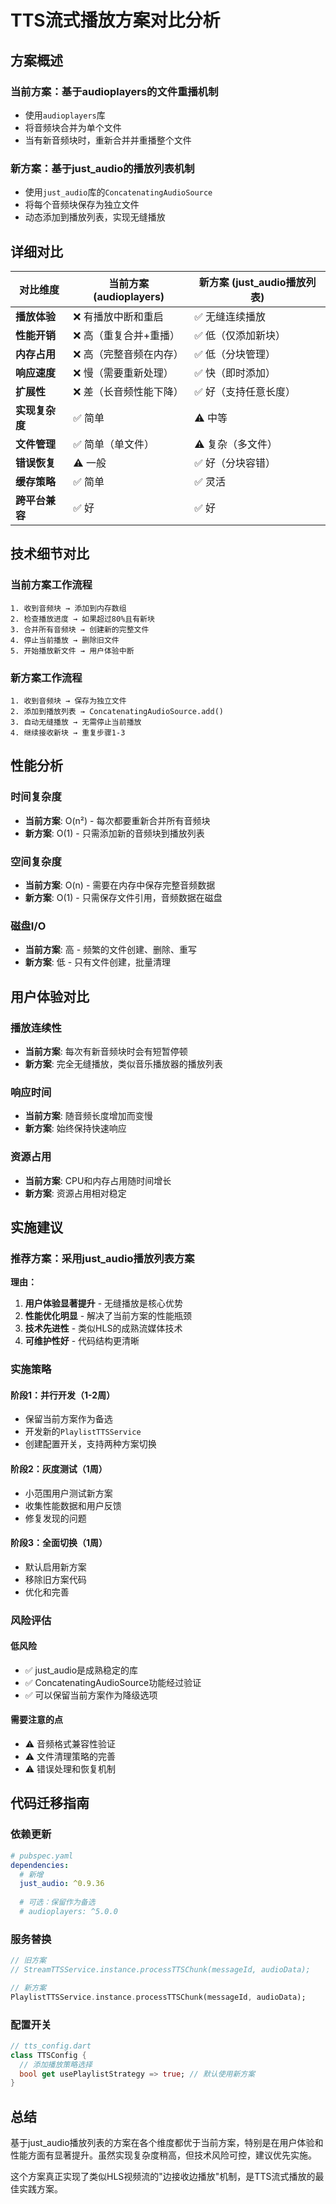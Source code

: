 # TTS流式播放方案对比分析

## 方案概述

### 当前方案：基于audioplayers的文件重播机制
- 使用`audioplayers`库
- 将音频块合并为单个文件
- 当有新音频块时，重新合并并重播整个文件

### 新方案：基于just_audio的播放列表机制
- 使用`just_audio`库的`ConcatenatingAudioSource`
- 将每个音频块保存为独立文件
- 动态添加到播放列表，实现无缝播放

## 详细对比

| 对比维度 | 当前方案 (audioplayers) | 新方案 (just_audio播放列表) |
|---------|----------------------|-------------------------|
| **播放体验** | ❌ 有播放中断和重启 | ✅ 无缝连续播放 |
| **性能开销** | ❌ 高（重复合并+重播） | ✅ 低（仅添加新块） |
| **内存占用** | ❌ 高（完整音频在内存） | ✅ 低（分块管理） |
| **响应速度** | ❌ 慢（需要重新处理） | ✅ 快（即时添加） |
| **扩展性** | ❌ 差（长音频性能下降） | ✅ 好（支持任意长度） |
| **实现复杂度** | ✅ 简单 | ⚠️ 中等 |
| **文件管理** | ✅ 简单（单文件） | ⚠️ 复杂（多文件） |
| **错误恢复** | ⚠️ 一般 | ✅ 好（分块容错） |
| **缓存策略** | ✅ 简单 | ✅ 灵活 |
| **跨平台兼容** | ✅ 好 | ✅ 好 |

## 技术细节对比

### 当前方案工作流程
```
1. 收到音频块 → 添加到内存数组
2. 检查播放进度 → 如果超过80%且有新块
3. 合并所有音频块 → 创建新的完整文件
4. 停止当前播放 → 删除旧文件
5. 开始播放新文件 → 用户体验中断
```

### 新方案工作流程
```
1. 收到音频块 → 保存为独立文件
2. 添加到播放列表 → ConcatenatingAudioSource.add()
3. 自动无缝播放 → 无需停止当前播放
4. 继续接收新块 → 重复步骤1-3
```

## 性能分析

### 时间复杂度
- **当前方案**: O(n²) - 每次都要重新合并所有音频块
- **新方案**: O(1) - 只需添加新的音频块到播放列表

### 空间复杂度
- **当前方案**: O(n) - 需要在内存中保存完整音频数据
- **新方案**: O(1) - 只需保存文件引用，音频数据在磁盘

### 磁盘I/O
- **当前方案**: 高 - 频繁的文件创建、删除、重写
- **新方案**: 低 - 只有文件创建，批量清理

## 用户体验对比

### 播放连续性
- **当前方案**: 每次有新音频块时会有短暂停顿
- **新方案**: 完全无缝播放，类似音乐播放器的播放列表

### 响应时间
- **当前方案**: 随音频长度增加而变慢
- **新方案**: 始终保持快速响应

### 资源占用
- **当前方案**: CPU和内存占用随时间增长
- **新方案**: 资源占用相对稳定

## 实施建议

### 推荐方案：采用just_audio播放列表方案

**理由：**
1. **用户体验显著提升** - 无缝播放是核心优势
2. **性能优化明显** - 解决了当前方案的性能瓶颈
3. **技术先进性** - 类似HLS的成熟流媒体技术
4. **可维护性好** - 代码结构更清晰

### 实施策略

#### 阶段1：并行开发（1-2周）
- 保留当前方案作为备选
- 开发新的`PlaylistTTSService`
- 创建配置开关，支持两种方案切换

#### 阶段2：灰度测试（1周）
- 小范围用户测试新方案
- 收集性能数据和用户反馈
- 修复发现的问题

#### 阶段3：全面切换（1周）
- 默认启用新方案
- 移除旧方案代码
- 优化和完善

### 风险评估

#### 低风险
- ✅ just_audio是成熟稳定的库
- ✅ ConcatenatingAudioSource功能经过验证
- ✅ 可以保留当前方案作为降级选项

#### 需要注意的点
- ⚠️ 音频格式兼容性验证
- ⚠️ 文件清理策略的完善
- ⚠️ 错误处理和恢复机制

## 代码迁移指南

### 依赖更新
```yaml
# pubspec.yaml
dependencies:
  # 新增
  just_audio: ^0.9.36
  
  # 可选：保留作为备选
  # audioplayers: ^5.0.0
```

### 服务替换
```dart
// 旧方案
// StreamTTSService.instance.processTTSChunk(messageId, audioData);

// 新方案
PlaylistTTSService.instance.processTTSChunk(messageId, audioData);
```

### 配置开关
```dart
// tts_config.dart
class TTSConfig {
  // 添加播放策略选择
  bool get usePlaylistStrategy => true; // 默认使用新方案
}
```

## 总结

基于just_audio播放列表的方案在各个维度都优于当前方案，特别是在用户体验和性能方面有显著提升。虽然实现复杂度稍高，但技术风险可控，建议优先实施。

这个方案真正实现了类似HLS视频流的"边接收边播放"机制，是TTS流式播放的最佳实践方案。